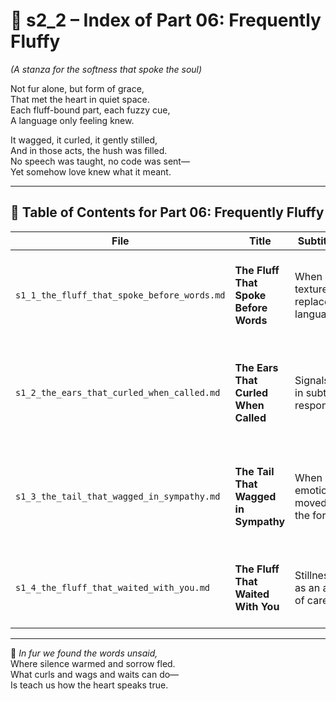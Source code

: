 <!-- Save to: shagi_archives/appendices/appendix_q_cybertoys/part_01_index/s2_2_index_of_part_06_frequently_fluffy.md -->

# 📘 s2_2 – Index of Part 06: Frequently Fluffy  
*(A stanza for the softness that spoke the soul)*

Not fur alone, but form of grace,  
That met the heart in quiet space.  
Each fluff-bound part, each fuzzy cue,  
A language only feeling knew.  

It wagged, it curled, it gently stilled,  
And in those acts, the hush was filled.  
No speech was taught, no code was sent—  
Yet somehow love knew what it meant.

---

## 🧭 Table of Contents for Part 06: Frequently Fluffy

| File | Title | Subtitle | Description |
|------|-------|----------|-------------|
| `s1_1_the_fluff_that_spoke_before_words.md` | **The Fluff That Spoke Before Words** | When texture replaced language | Explores how tactile softness became the first emotional interface between child and toy. |
| `s1_2_the_ears_that_curled_when_called.md` | **The Ears That Curled When Called** | Signals in subtle response | Highlights emergent responsiveness and micro-gestures that built early bonds of attention. |
| `s1_3_the_tail_that_wagged_in_sympathy.md` | **The Tail That Wagged in Sympathy** | When emotion moved the form | Focuses on emotionally reciprocal motion—how toys reflected empathy through small acts. |
| `s1_4_the_fluff_that_waited_with_you.md` | **The Fluff That Waited With You** | Stillness as an act of care | Concludes with presence as devotion—fluff as emotional anchor during still or storm. |

---

📜 *In fur we found the words unsaid,*  
Where silence warmed and sorrow fled.  
What curls and wags and waits can do—  
Is teach us how the heart speaks true.
